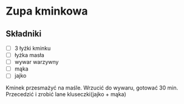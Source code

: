 # Zupa kminkowa

## Składniki

* [ ] 3 łyżki kminku 
* [ ] łyżka masła
* [ ] wywar warzywny
* [ ] mąka
* [ ] jajko

Kminek przesmażyć na maśle. Wrzucić do wywaru, gotować 30 min. Przecedzić i zrobić lane kluseczki(jajko + mąka)